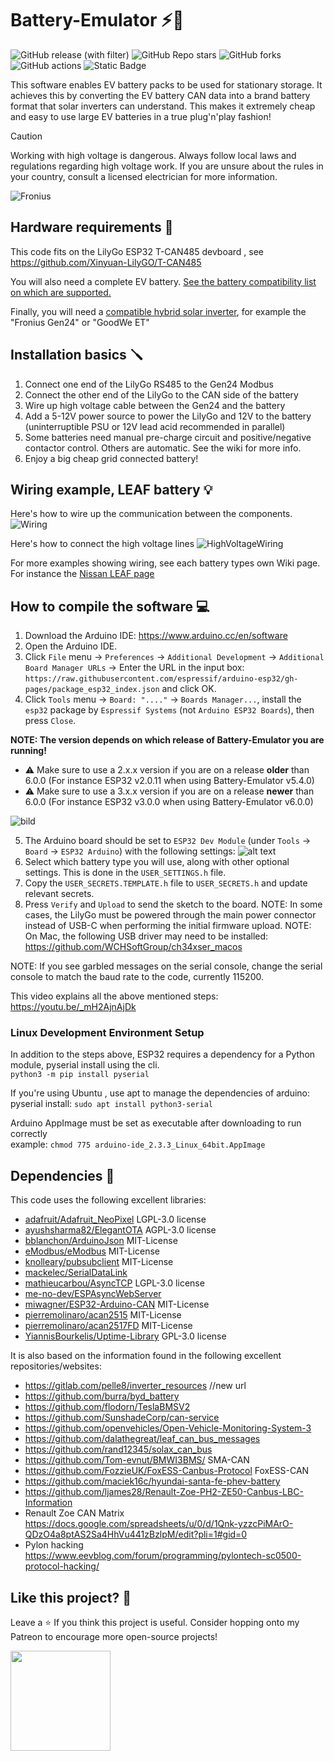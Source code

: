 # Battery-Emulator ⚡🔋
![GitHub release (with filter)](https://img.shields.io/github/v/release/dalathegreat/BYD-Battery-Emulator-For-Gen24?color=%23008000)
![GitHub Repo stars](https://img.shields.io/github/stars/dalathegreat/Battery-Emulator?style=flat&color=%23128512)
![GitHub forks](https://img.shields.io/github/forks/dalathegreat/Battery-Emulator?style=flat&color=%23128512)
![GitHub actions](https://img.shields.io/github/actions/workflow/status/dalathegreat/BYD-Battery-Emulator-For-Gen24/compile-all-batteries.yml?color=0E810E)
![Static Badge](https://img.shields.io/badge/made-with_love-blue?color=%23008000)

This software enables EV battery packs to be used for stationary storage. It achieves this by converting the EV battery CAN data into a brand battery format that solar inverters can understand. This makes it extremely cheap and easy to use large EV batteries in a true plug'n'play fashion!

> [!CAUTION]
> Working with high voltage is dangerous. Always follow local laws and regulations regarding high voltage work. If you are unsure about the rules in your country, consult a licensed electrician for more information.

![Fronius](https://github.com/dalathegreat/Battery-Emulator/assets/26695010/741c3237-8074-4891-9cd1-f47f0fe45cb5)


## Hardware requirements 📜
This code fits on the LilyGo ESP32 T-CAN485 devboard , see https://github.com/Xinyuan-LilyGO/T-CAN485

You will also need a complete EV battery. [See the battery compatibility list on which are supported.](https://github.com/dalathegreat/BYD-Battery-Emulator-For-Gen24/wiki#supported-batteries-list)

Finally, you will need a [compatible hybrid solar inverter](https://github.com/dalathegreat/BYD-Battery-Emulator-For-Gen24/wiki#supported-inverters-list), for example the "Fronius Gen24" or "GoodWe ET"

## Installation basics 🪛
1. Connect one end of the LilyGo RS485 to the Gen24 Modbus
2. Connect the other end of the LilyGo to the CAN side of the battery
3. Wire up high voltage cable between the Gen24 and the battery
4. Add a 5-12V power source to power the LilyGo and 12V to the battery (uninterruptible PSU or 12V lead acid recommended in parallel)
5. Some batteries need manual pre-charge circuit and positive/negative contactor control. Others are automatic. See the wiki for more info.
6. Enjoy a big cheap grid connected battery!

## Wiring example, LEAF battery 💡
Here's how to wire up the communication between the components.
![Wiring](https://github.com/dalathegreat/Battery-Emulator/assets/26695010/29edeeda-1002-4826-9183-39a027b3b9ed)


Here's how to connect the high voltage lines
![HighVoltageWiring](https://github.com/dalathegreat/Battery-Emulator/assets/26695010/f70e6262-d630-4148-9a39-dad32e79b3d6)

For more examples showing wiring, see each battery types own Wiki page. For instance the [Nissan LEAF page](https://github.com/dalathegreat/Battery-Emulator/wiki/Battery:-Nissan-LEAF---e%E2%80%90NV200)

## How to compile the software 💻
1. Download the Arduino IDE: https://www.arduino.cc/en/software
2. Open the Arduino IDE.
3. Click `File` menu -> `Preferences` -> `Additional Development` -> `Additional Board Manager URLs` -> Enter the URL in the input box: `https://raw.githubusercontent.com/espressif/arduino-esp32/gh-pages/package_esp32_index.json` and click OK.
4. Click `Tools` menu -> `Board: "...."` -> `Boards Manager...`, install the `esp32` package by `Espressif Systems` (not `Arduino ESP32 Boards`), then press `Close`.

**NOTE: The version depends on which release of Battery-Emulator you are running!**

- ⚠️ Make sure to use a 2.x.x version if you are on a release **older** than 6.0.0 (For instance ESP32 v2.0.11 when using Battery-Emulator v5.4.0)
- ⚠️ Make sure to use a 3.x.x version if you are on a release **newer** than 6.0.0 (For instance ESP32 v3.0.0 when using Battery-Emulator v6.0.0)

![bild](https://github.com/dalathegreat/Battery-Emulator/assets/26695010/6a2414b1-f2ca-4746-8e8d-9afd78bd9252)

5. The Arduino board should be set to `ESP32 Dev Module` (under `Tools` -> `Board` -> `ESP32 Arduino`) with the following settings:
![alt text](https://github.com/Xinyuan-LilyGO/T-CAN485/blob/main/img/arduino_setting.png)
6. Select which battery type you will use, along with other optional settings. This is done in the `USER_SETTINGS.h` file.
7. Copy the `USER_SECRETS.TEMPLATE.h` file to `USER_SECRETS.h` and update relevant secrets.
8. Press `Verify` and `Upload` to send the sketch to the board.
NOTE: In some cases, the LilyGo must be powered through the main power connector instead of USB-C
      when performing the initial firmware upload.
NOTE: On Mac, the following USB driver may need to be installed: https://github.com/WCHSoftGroup/ch34xser_macos

NOTE: If you see garbled messages on the serial console, change the serial console to match the baud rate to the code, currently 115200.

This video explains all the above mentioned steps:
<https://youtu.be/_mH2AjnAjDk>


### Linux Development Environment Setup
In addition to the steps above, ESP32 requires a dependency for a Python module, pyserial install using the cli.\
```python3 -m pip install pyserial```

If you're using Ubuntu , use apt to manage the dependencies of arduino:\
pyserial install: ```sudo apt install python3-serial```

Arduino AppImage must be set as executable after downloading to run correctly\
example: ```chmod 775 arduino-ide_2.3.3_Linux_64bit.AppImage```

## Dependencies 📖
This code uses the following excellent libraries: 
- [adafruit/Adafruit_NeoPixel](https://github.com/adafruit/Adafruit_NeoPixel) LGPL-3.0 license
- [ayushsharma82/ElegantOTA](https://github.com/ayushsharma82/ElegantOTA) AGPL-3.0 license 
- [bblanchon/ArduinoJson](https://github.com/bblanchon/ArduinoJson) MIT-License
- [eModbus/eModbus](https://github.com/eModbus/eModbus) MIT-License
- [knolleary/pubsubclient](https://github.com/knolleary/pubsubclient) MIT-License
- [mackelec/SerialDataLink](https://github.com/mackelec/SerialDataLink)
- [mathieucarbou/AsyncTCP](https://github.com/mathieucarbou/AsyncTCP) LGPL-3.0 license
- [me-no-dev/ESPAsyncWebServer](https://github.com/me-no-dev/ESPAsyncWebServer)
- [miwagner/ESP32-Arduino-CAN](https://github.com/miwagner/ESP32-Arduino-CAN/) MIT-License
- [pierremolinaro/acan2515](https://github.com/pierremolinaro/acan2515) MIT-License
- [pierremolinaro/acan2517FD](https://github.com/pierremolinaro/acan2517FD) MIT-License
- [YiannisBourkelis/Uptime-Library](https://github.com/YiannisBourkelis/Uptime-Library) GPL-3.0 license 

It is also based on the information found in the following excellent repositories/websites:
- https://gitlab.com/pelle8/inverter_resources //new url
- https://github.com/burra/byd_battery
- https://github.com/flodorn/TeslaBMSV2
- https://github.com/SunshadeCorp/can-service
- https://github.com/openvehicles/Open-Vehicle-Monitoring-System-3
- https://github.com/dalathegreat/leaf_can_bus_messages
- https://github.com/rand12345/solax_can_bus
- https://github.com/Tom-evnut/BMWI3BMS/ SMA-CAN
- https://github.com/FozzieUK/FoxESS-Canbus-Protocol FoxESS-CAN
- https://github.com/maciek16c/hyundai-santa-fe-phev-battery
- https://github.com/ljames28/Renault-Zoe-PH2-ZE50-Canbus-LBC-Information
- Renault Zoe CAN Matrix https://docs.google.com/spreadsheets/u/0/d/1Qnk-yzzcPiMArO-QDzO4a8ptAS2Sa4HhVu441zBzlpM/edit?pli=1#gid=0
- Pylon hacking https://www.eevblog.com/forum/programming/pylontech-sc0500-protocol-hacking/

## Like this project? 💖
Leave a ⭐ If you think this project is useful. Consider hopping onto my Patreon to encourage more open-source projects!

<a href="https://www.patreon.com/dala">
	<img src="https://c5.patreon.com/external/logo/become_a_patron_button@2x.png" width="160">
</a>
